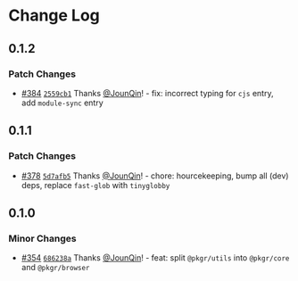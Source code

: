 # Change Log

## 0.1.2

### Patch Changes

- [#384](https://github.com/un-ts/pkgr/pull/384) [`2559cb1`](https://github.com/un-ts/pkgr/commit/2559cb1b9a751d59722480e028c1963f076c019d) Thanks [@JounQin](https://github.com/JounQin)! - fix: incorrect typing for `cjs` entry, add `module-sync` entry

## 0.1.1

### Patch Changes

- [#378](https://github.com/un-ts/pkgr/pull/378) [`5d7afb5`](https://github.com/un-ts/pkgr/commit/5d7afb5135484ab079ccbdf0bd992016ac997862) Thanks [@JounQin](https://github.com/JounQin)! - chore: hourcekeeping, bump all (dev) deps, replace `fast-glob` with `tinyglobby`

## 0.1.0

### Minor Changes

- [#354](https://github.com/un-ts/pkgr/pull/354) [`686238a`](https://github.com/un-ts/pkgr/commit/686238a3993649f8bfab6ac4e7f5ef22d547aa5a) Thanks [@JounQin](https://github.com/JounQin)! - feat: split `@pkgr/utils` into `@pkgr/core` and `@pkgr/browser`
